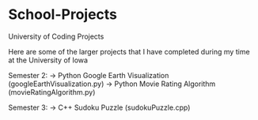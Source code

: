 # School-Projects
University of Coding Projects 

Here are some of the larger projects that I have completed during my time at the University of Iowa

Semester 2:
-> Python Google Earth Visualization (googleEarthVisualization.py)
-> Python Movie Rating Algorithm (movieRatingAlgorithm.py)

Semester 3:
-> C++ Sudoku Puzzle (sudokuPuzzle.cpp)
